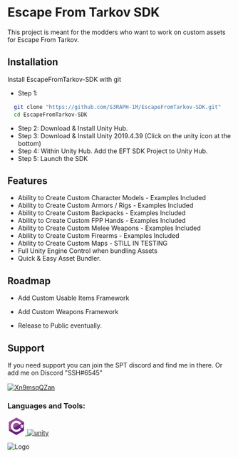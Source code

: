 
# Escape From Tarkov SDK

This project is meant for the modders who want to work on custom assets for Escape From Tarkov.












## Installation

Install EscapeFromTarkov-SDK with git
- Step 1: 
```bash
  git clone "https://github.com/S3RAPH-1M/EscapeFromTarkov-SDK.git"
  cd EscapeFromTarkov-SDK
```
- Step 2: Download & Install Unity Hub. 
- Step 3: Download & Install Unity 2019.4.39 (Click on the unity icon at the bottom)
- Step 4: Within Unity Hub. Add the EFT SDK Project to Unity Hub.
- Step 5: Launch the SDK
    
## Features

- Ability to Create Custom Character Models - Examples Included
- Ability to Create Custom Armors / Rigs - Examples Included
- Ability to Create Custom Backpacks - Examples Included
- Ability to Create Custom FPP Hands - Examples Included
- Ability to Create Custom Melee Weapons - Examples Included
- Ability to Create Custom Firearms - Examples Included
- Ability to Create Custom Maps - STILL IN  TESTING
- Full Unity Engine Control when bundling Assets
- Quick & Easy Asset Bundler.





## Roadmap

- Add Custom Usable Items Framework

- Add Custom Weapons Framework

- Release to Public eventually.


## Support

If you need support you can join the SPT discord and find me in there. Or add me on Discord "SSH#6545"


<p align="left">
<a href="https://discord.gg/Xn9msqQZan" target="blank"><img align="center" src="https://raw.githubusercontent.com/rahuldkjain/github-profile-readme-generator/master/src/images/icons/Social/discord.svg" alt="Xn9msqQZan" height="30" width="40" /></a>
</p>










<h3 align="left">Languages and Tools:</h3>
<p align="left"> <a href="https://www.w3schools.com/cs/" target="_blank" rel="noreferrer"> <img src="https://raw.githubusercontent.com/devicons/devicon/master/icons/csharp/csharp-original.svg" alt="csharp" width="40" height="40"/> </a> <a href="https://unity.com/releases/editor/whats-new/2019.4.39" target="_blank" rel="noreferrer"> <img src="https://www.vectorlogo.zone/logos/unity3d/unity3d-icon.svg" alt="unity" width="40" height="40"/> </a> </p>

![Logo](https://servphcorpp.com/u/h4k2q.png)

